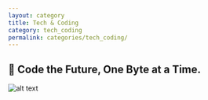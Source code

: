 ```yaml
---
layout: category
title: Tech & Coding
category: tech_coding
permalink: categories/tech_coding/
---
```

## 📐 Code the Future, One Byte at a Time.

![alt text](image-1.png)